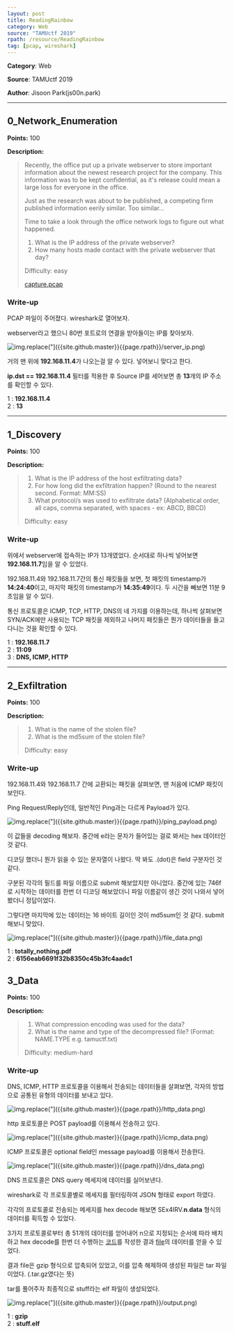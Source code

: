 ```yaml
---
layout: post
title: ReadingRainbow
category: Web
source: "TAMUctf 2019"
rpath: /resource/ReadingRainbow
tag: [pcap, wireshark]
---
```


**Category**: Web

**Source**: TAMUctf 2019

**Author**: Jisoon Park(js00n.park)

----

## 0_Network_Enumeration

**Points:** 100

**Description:** 

> Recently, the office put up a private webserver to store important information about the newest research project for the company. This information was to be kept confidential, as it's release could mean a large loss for everyone in the office.
> 
> Just as the research was about to be published, a competing firm published information eerily similar. Too similar...
> 
> Time to take a look through the office network logs to figure out what happened.
> 
> 1. What is the IP address of the private webserver?
> 2. How many hosts made contact with the private webserver that day?
> 
> Difficulty: easy
>
> [capture.pcap]({{site.github.master}}{{page.rpath}}/capture.pcap)

### Write-up

PCAP 파일이 주어졌다. wireshark로 열어보자.

webserver라고 했으니 80번 포트로의 연결을 받아들이는 IP를 찾아보자.

![img]({{page.rpath|prepend:site.baseurl}}/").replace("]({{site.github.master}}{{page.rpath}}/server_ip.png)

거의 맨 위에 **192.168.11.4**가 나오는걸 알 수 있다. 넣어보니 맞다고 한다.

**ip.dst == 192.168.11.4** 필터를 적용한 후 Source IP를 세어보면 총 **13**개의 IP 주소를 확인할 수 있다.

1 : **192.168.11.4**  
2 : **13**

----

## 1_Discovery

**Points:** 100

**Description:** 

> 1. What is the IP address of the host exfiltrating data?
> 2. For how long did the exfiltration happen? (Round to the nearest second. Format: MM:SS)
> 3. What protocol/s was used to exfiltrate data? (Alphabetical order, all caps, comma separated, with spaces - ex: ABCD, BBCD)
> 
> Difficulty: easy

### Write-up

위에서 webserver에 접속하는 IP가 13개였었다. 순서대로 하나씩 넣어보면 **192.168.11.7**임을 알 수 있었다.

192.168.11.4와 192.168.11.7간의 통신 패킷들을 보면, 첫 패킷의 timestamp가 **14:24:40**이고, 마지막 패킷의 timestamp가 **14:35:49**이다. 두 시간을 빼보면 11분 9초임을 알 수 있다.

통신 프로토콜은 ICMP, TCP, HTTP, DNS의 네 가지를 이용하는데, 하나씩 살펴보면 SYN/ACK에만 사용되는 TCP 패킷을 제외하고 나머지 패킷들은 뭔가 데이터들을 들고 다니는 것을 확인할 수 있다.

1 : **192.168.11.7**  
2 : **11:09**  
3 : **DNS, ICMP, HTTP**

----

## 2_Exfiltration

**Points:** 100

**Description:** 

> 1. What is the name of the stolen file?
> 2. What is the md5sum of the stolen file?
> 
> Difficulty: easy

### Write-up

192.168.11.4와 192.168.11.7 간에 교환되는 패킷을 살펴보면, 맨 처음에 ICMP 패킷이 보인다.

Ping Request/Reply인데, 일반적인 Ping과는 다르게 Payload가 있다.

![img]({{page.rpath|prepend:site.baseurl}}/").replace("]({{site.github.master}}{{page.rpath}}/ping_payload.png)

이 값들을 decoding 해보자. 중간에 e라는 문자가 들어있는 걸로 봐서는 hex 데이터인것 같다.

디코딩 했더니 뭔가 읽을 수 있는 문자열이 나왔다. 딱 봐도 .(dot)은 field 구분자인 것 같다.

구분된 각각의 필드를 파일 이름으로 submit 해보았지만 아니었다. 중간에 있는 746f로 시작하는 데이터를 한번 더 디코딩 해보았더니 파일 이름같이 생긴 것이 나와서 넣어봤더니 정답이었다.

그렇다면 마지막에 있는 데이터는 16 바이트 길이인 것이 md5sum인 것 같다. submit 해보니 맞았다.

![img]({{page.rpath|prepend:site.baseurl}}/").replace("]({{site.github.master}}{{page.rpath}}/file_data.png)

1 : **totally_nothing.pdf**  
2 : **6156eab6691f32b8350c45b3fc4aadc1**

## 3_Data

**Points:** 100

**Description:** 

> 1. What compression encoding was used for the data?
> 2. What is the name and type of the decompressed file? (Format: NAME.TYPE e.g. tamuctf.txt)
> 
> Difficulty: medium-hard

### Write-up

DNS, ICMP, HTTP 프로토콜을 이용해서 전송되는 데이터들을 살펴보면, 각자의 방법으로 공통된 유형의 데이터를 보내고 있다.

![img]({{page.rpath|prepend:site.baseurl}}/").replace("]({{site.github.master}}{{page.rpath}}/http_data.png)

http 포로토콜은 POST payload를 이용해서 전송하고 있다.

![img]({{page.rpath|prepend:site.baseurl}}/").replace("]({{site.github.master}}{{page.rpath}}/icmp_data.png)

ICMP 프로토콜은 optional field인 message payload를 이용해서 전송한다.

![img]({{page.rpath|prepend:site.baseurl}}/").replace("]({{site.github.master}}{{page.rpath}}/dns_data.png)

DNS 프로토콜은 DNS query 메세지에 데이터를 실어보낸다.

wireshark로 각 프로토콜별로 메세지를 필터링하여 JSON 형태로 export 하였다.

각각의 프로토콜로 전송되는 메세지를 hex decode 해보면 SEx4IRV.__n__.__data__ 형식의 데이터를 획득할 수 있었다.

3가지 프로토콜로부터 총 51개의 데이터를 얻어내어 n으로 지정되는 순서에 따라 배치하고 hex decode를 한번 더 수행하는 [코드]({{site.github.master}}{{page.rpath}}/ex.py)를 작성한 결과 [file]({{site.github.master}}{{page.rpath}}/output)의 데이터를 얻을 수 있었다.

결과 file은 gzip 형식으로 압축되어 있었고, 이를 압축 해제하여 생성된 파일은 tar 파일이었다. (.tar.gz였다는 뜻)

tar를 풀어주자 최종적으로 stuff라는 elf 파일이 생성되었다.

![img]({{page.rpath|prepend:site.baseurl}}/").replace("]({{site.github.master}}{{page.rpath}}/output.png)

1 : **gzip**  
2 : **stuff.elf**
